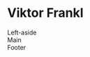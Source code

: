 <body>
  <div class="wrap">
    <div class="header">
      <h1>Viktor Frankl</h1>
    </div>
    <div class="left-aside">Left-aside</div>
    <div class="main">Main</div>
    <div class="footer">Footer</div>      
  </div>
</body>
